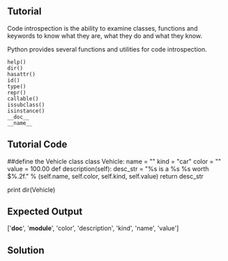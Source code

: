 Tutorial
--------

Code introspection is the ability to examine classes, functions and keywords to know what they are, what they do and what they know.

Python provides several functions and utilities for code introspection.

    help()
    dir()
    hasattr()
    id()
    type()
    repr()
    callable()
    issubclass()
    isinstance()
    __doc__
    __name__

Tutorial Code
-------------

##define the Vehicle class
class Vehicle:
    name = ""
    kind = "car"
    color = ""
    value = 100.00
    def description(self):
        desc_str = "%s is a %s %s worth $%.2f." % (self.name, self.color, self.kind, self.value)
        return desc_str

print dir(Vehicle)

Expected Output
---------------

['__doc__', '__module__', 'color', 'description', 'kind', 'name', 'value']

Solution
--------